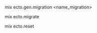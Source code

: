<!-- Criação da migration -->
mix ecto.gen.migration <name_migration>

<!-- Executando a migration -->
mix ecto.migrate

<!-- Resetando as migrations and drop table -->
mix ecto.reset


